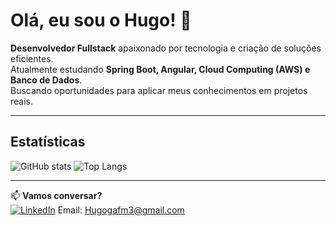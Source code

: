 # Olá, eu sou o Hugo! 👋

 **Desenvolvedor Fullstack** apaixonado por tecnologia e criação de soluções eficientes.  
 Atualmente estudando **Spring Boot, Angular, Cloud Computing (AWS) e Banco de Dados**.  
 Buscando oportunidades para aplicar meus conhecimentos em projetos reais.

---

## Estatísticas
![GitHub stats](https://github-readme-stats.vercel.app/api?username=HugoGAFM&show_icons=true&theme=radical)
![Top Langs](https://github-readme-stats.vercel.app/api/top-langs/?username=HugoGAFM&layout=compact&theme=radical)

---

📫 **Vamos conversar?**  
[![LinkedIn](https://img.shields.io/badge/LinkedIn-0077B5?style=for-the-badge&logo=linkedin&logoColor=white)](https://www.linkedin.com/in/hugogabrielalves)
Email: Hugogafm3@gmail.com
